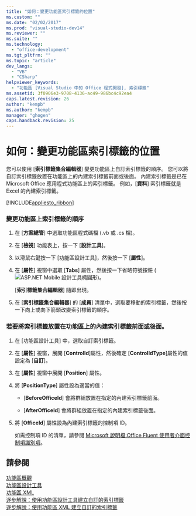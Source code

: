 ```yaml
---
title: "如何：變更功能區索引標籤的位置"
ms.custom: ""
ms.date: "02/02/2017"
ms.prod: "visual-studio-dev14"
ms.reviewer: ""
ms.suite: ""
ms.technology: 
  - "office-development"
ms.tgt_pltfrm: ""
ms.topic: "article"
dev_langs: 
  - "VB"
  - "CSharp"
helpviewer_keywords: 
  - "功能區 [Visual Studio 中的 Office 程式開發], 索引標籤"
ms.assetid: 3f0906e3-9708-4136-ac49-986bc4c92ea4
caps.latest.revision: 26
author: "kempb"
ms.author: "kempb"
manager: "ghogen"
caps.handback.revision: 25
---
```

# 如何：變更功能區索引標籤的位置
  您可以使用 \[**索引標籤集合編輯器**\] 變更功能區上自訂索引標籤的順序。  您可以將自訂索引標籤放置在功能區上的內建索引標籤前面或後面。  內建索引標籤是已在 Microsoft Office 應用程式功能區上的索引標籤。  例如，\[**資料**\] 索引標籤就是 Excel 的內建索引標籤。  
  
 [!INCLUDE[appliesto_ribbon](../vsto/includes/appliesto-ribbon-md.md)]  
  
### 變更功能區上索引標籤的順序  
  
1.  在 \[**方案總管**\] 中選取功能區程式碼檔 \(.vb 或 .cs 檔\)。  
  
2.  在 \[**檢視**\] 功能表上，按一下 \[**設計工具**\]。  
  
3.  以滑鼠右鍵按一下 \[功能區設計工具\]，然後按一下 \[**屬性**\]。  
  
4.  在 \[**屬性**\] 視窗中選取 \[**Tabs**\] 屬性，然後按一下省略符號按鈕 \(![ASP.NET Mobile 設計工具橢圓形](~/sharepoint/media/mwellipsis.gif "ASP.NET Mobile 設計工具橢圓形")\)。  
  
     \[**索引標籤集合編輯器**\] 隨即出現。  
  
5.  在 \[**索引標籤集合編輯器**\] 的 \[**成員**\] 清單中，選取要移動的索引標籤，然後按一下向上或向下箭頭改變索引標籤的順序。  
  
### 若要將索引標籤放置在功能區上的內建索引標籤前面或後面。  
  
1.  在 \[功能區設計工具\] 中，選取自訂索引標籤。  
  
2.  在 \[**屬性**\] 視窗，展開 \[**ControlId**\]屬性，然後確定 \[**ControlIdType**\]屬性的值設定為 \[**自訂**\]。  
  
3.  在 \[**屬性**\] 視窗中展開 \[**Position**\] 屬性。  
  
4.  將 \[**PositionType**\] 屬性設為適當的值：  
  
    -   \[**BeforeOfficeId**\] 會將群組放置在指定的內建索引標籤前面。  
  
    -   \[**AfterOfficeId**\] 會將群組放置在指定的內建索引標籤後面。  
  
5.  將 \[**OfficeId**\] 屬性設為內建索引標籤的控制項 ID。  
  
     如需控制項 ID 的清單，請參閱 [Microsoft 說明檔:Office Fluent 使用者介面控制項識別項](http://go.microsoft.com/fwlink/?LinkID=181052)。  
  
## 請參閱  
 [功能區概觀](../vsto/ribbon-overview.md)   
 [功能區設計工具](../vsto/ribbon-designer.md)   
 [功能區 XML](../vsto/ribbon-xml.md)   
 [逐步解說：使用功能區設計工具建立自訂的索引標籤](../vsto/walkthrough-creating-a-custom-tab-by-using-the-ribbon-designer.md)   
 [逐步解說：使用功能區 XML 建立自訂的索引標籤](../vsto/walkthrough-creating-a-custom-tab-by-using-ribbon-xml.md)  
  
  